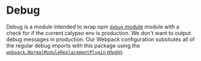 Debug
==========

Debug is a module intended to wrap npm [`debug` module](http://npmjs.com/package/debug) module with a check for if the current calypso env is production. We don't want to output debug messages in production.  Our Webpack configuration subsitutes all of the regular debug imports with this package using the [`webpack.NormalModuleReplacementPlugin` plugin](https://webpack.github.io/docs/list-of-plugins.html#normalmodulereplacementplugin).

